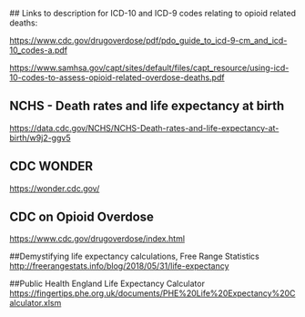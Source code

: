 ﻿﻿## Links to description for ICD-10 and ICD-9 codes relating to opioid related deaths:https://www.cdc.gov/drugoverdose/pdf/pdo_guide_to_icd-9-cm_and_icd-10_codes-a.pdfhttps://www.samhsa.gov/capt/sites/default/files/capt_resource/using-icd-10-codes-to-assess-opioid-related-overdose-deaths.pdf## NCHS - Death rates and life expectancy at birthhttps://data.cdc.gov/NCHS/NCHS-Death-rates-and-life-expectancy-at-birth/w9j2-ggv5## CDC WONDERhttps://wonder.cdc.gov/## CDC on Opioid Overdosehttps://www.cdc.gov/drugoverdose/index.html##Demystifying life expectancy calculations, Free Range Statisticshttp://freerangestats.info/blog/2018/05/31/life-expectancy##Public Health England Life Expectancy Calculatorhttps://fingertips.phe.org.uk/documents/PHE%20Life%20Expectancy%20Calculator.xlsm